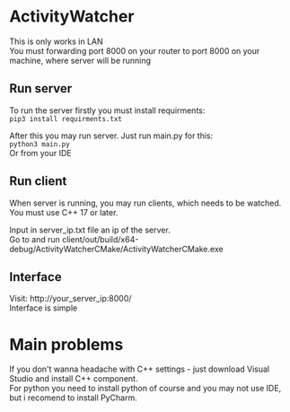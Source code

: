 # ActivityWatcher
This is only works in LAN  
You must forwarding port 8000 on your router to port 8000 on your machine, where server will be running

## Run server
To run the server firstly you must install requirments:  
<code>pip3 install requirments.txt</code>   
  
After this you may run server. Just run main.py for this:  
<code>python3 main.py</code>  
Or from your IDE

## Run client
When server is running, you may run clients, which needs to be watched.  
You must use C++ 17 or later.  
  
Input in server_ip.txt file an ip of the server.  
Go to and run client/out/build/x64-debug/ActivityWatcherCMake/ActivityWatcherCMake.exe  

## Interface
Visit: http://your_server_ip:8000/  
Interface is simple

# Main problems
If you don't wanna headache with C++ settings - just download Visual Studio and install C++ component.  
For python you need to install python of course and you may not use IDE, but i recomend to install PyCharm.
